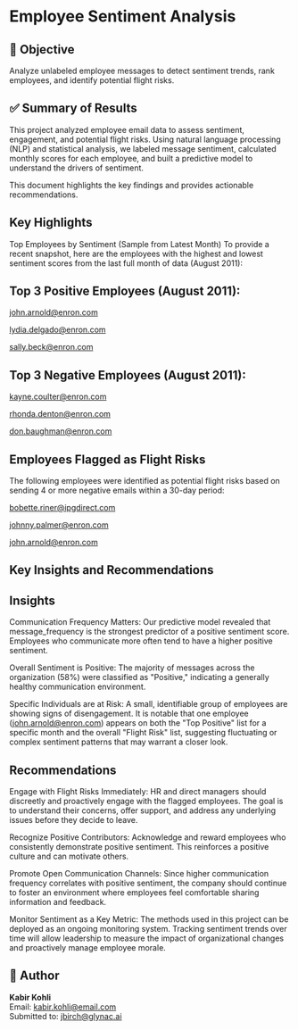 # Employee Sentiment Analysis

## 📌 Objective
Analyze unlabeled employee messages to detect sentiment trends, rank employees, and identify potential flight risks.

## ✅ Summary of Results


This project analyzed employee email data to assess sentiment, engagement, and potential flight risks. Using natural language processing (NLP) and statistical analysis, we labeled message sentiment, calculated monthly scores for each employee, and built a predictive model to understand the drivers of sentiment.

This document highlights the key findings and provides actionable recommendations.

## Key Highlights
Top Employees by Sentiment (Sample from Latest Month)
To provide a recent snapshot, here are the employees with the highest and lowest sentiment scores from the last full month of data (August 2011):

## Top 3 Positive Employees (August 2011):

john.arnold@enron.com

lydia.delgado@enron.com

sally.beck@enron.com

## Top 3 Negative Employees (August 2011):

kayne.coulter@enron.com

rhonda.denton@enron.com

don.baughman@enron.com

## Employees Flagged as Flight Risks
The following employees were identified as potential flight risks based on sending 4 or more negative emails within a 30-day period:

bobette.riner@ipgdirect.com

johnny.palmer@enron.com

john.arnold@enron.com

## Key Insights and Recommendations
## Insights
Communication Frequency Matters: Our predictive model revealed that message_frequency is the strongest predictor of a positive sentiment score. Employees who communicate more often tend to have a higher positive sentiment.

Overall Sentiment is Positive: The majority of messages across the organization (58%) were classified as "Positive," indicating a generally healthy communication environment.

Specific Individuals are at Risk: A small, identifiable group of employees are showing signs of disengagement. It is notable that one employee (john.arnold@enron.com) appears on both the "Top Positive" list for a specific month and the overall "Flight Risk" list, suggesting fluctuating or complex sentiment patterns that may warrant a closer look.

## Recommendations
Engage with Flight Risks Immediately: HR and direct managers should discreetly and proactively engage with the flagged employees. The goal is to understand their concerns, offer support, and address any underlying issues before they decide to leave.

Recognize Positive Contributors: Acknowledge and reward employees who consistently demonstrate positive sentiment. This reinforces a positive culture and can motivate others.

Promote Open Communication Channels: Since higher communication frequency correlates with positive sentiment, the company should continue to foster an environment where employees feel comfortable sharing information and feedback.

Monitor Sentiment as a Key Metric: The methods used in this project can be deployed as an ongoing monitoring system. Tracking sentiment trends over time will allow leadership to measure the impact of organizational changes and proactively manage employee morale.

## 👤 Author
**Kabir Kohli**  
Email: kabir.kohli@email.com  
Submitted to: jbirch@glynac.ai
